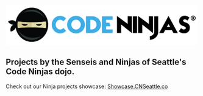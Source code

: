 ![image](logo.jpg)

## Projects by the Senseis and Ninjas of Seattle's Code Ninjas dojo.
Check out our Ninja projects showcase: [Showcase.CNSeattle.co](https://showcase.cnseattle.co)
